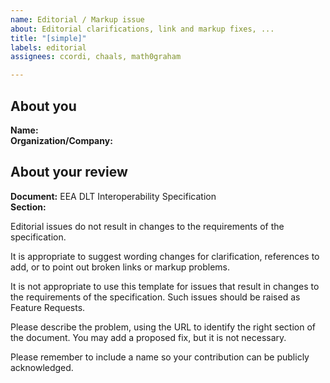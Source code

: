 ```yaml
---
name: Editorial / Markup issue
about: Editorial clarifications, link and markup fixes, ...
title: "[simple]"
labels: editorial
assignees: ccordi, chaals, math0graham

---
```


## About you

**Name:** </br>
**Organization/Company:**</br>

## About your review

**Document:** EEA DLT Interoperability Specification</br>
**Section:**    </br>

Editorial issues do not result in changes to the requirements of the specification.

It is appropriate to suggest wording changes for clarification, references to add, or to point out broken links or markup problems.

It is not appropriate to use this template for issues that result in changes to the requirements of the specification. Such issues should be raised as Feature Requests.

Please describe the problem, using the URL to identify the right section of the document. You may add a proposed fix, but it is not necessary.

Please remember to include a name so your contribution can be publicly acknowledged.
